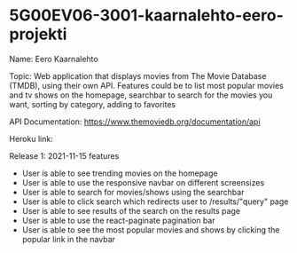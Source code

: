 # 5G00EV06-3001-kaarnalehto-eero-projekti


Name:               Eero Kaarnalehto

Topic:              Web application that displays movies from The Movie Database (TMDB), using their own API. Features could be to list most popular movies and tv shows on the
                    homepage, searchbar to search for the movies you want, sorting by category, adding to favorites

API Documentation:  https://www.themoviedb.org/documentation/api

Heroku link: 




Release 1: 2021-11-15 features


* User is able to see trending movies on the homepage
* User is able to use the responsive navbar on different screensizes
* User is able to search for movies/shows using the searchbar
* User is able to click search which redirects user to /results/"query" page
* User is able to see results of the search on the results page
* User is able to use the react-paginate pagination bar 
* User is able to see the most popular movies and shows by clicking the popular link in the navbar
